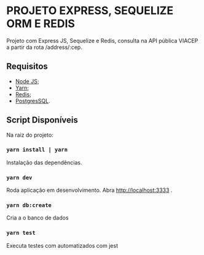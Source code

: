 # PROJETO EXPRESS, SEQUELIZE ORM E REDIS

Projeto com Express JS, Sequelize e Redis, consulta na API pública VIACEP a partir da rota /address/:cep.

## Requisitos

- [Node JS](https://nodejs.org/en/download/);
- [Yarn](https://classic.yarnpkg.com/en/docs/install/#debian-stable);
- [Redis](https://redis.io/);
- [PostgresSQL](https://www.postgresql.org/download/).

## Script Disponíveis

Na raiz do projeto:

### `yarn install | yarn`

Instalação das dependências.

### `yarn dev`

Roda aplicação em desenvolvimento.
Abra [http://localhost:3333](http://localhost:3333) .

### `yarn db:create`

Cria a o banco de dados

### `yarn test`

Executa testes com automatizados com jest
